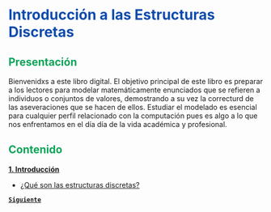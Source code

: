 # <span style="color:#0D4CAD">Introducción a las Estructuras Discretas</span>

## <span style="color:#0DA458">Presentación</span>

Bienvenidxs a este libro digital. El objetivo principal de este libro es preparar a los lectores para modelar 
matemáticamente enunciados que se refieren a individuos o conjuntos de valores, demostrando a su vez la correcturd de 
las aseveraciones que se hacen de ellos. Estudiar el modelado es esencial para cualquier perfil relacionado con la
computación pues es algo a lo que nos enfrentamos en el día día de la vida académica y profesional.

## <span style="color:#0DA458">Contenido</span>

[**1. Introducción**](01introduccion/README.md)
- [¿Qué son las estructuras discretas?](01introduccion/tema01/README.md)

[**`Siguiente`**](01introduccion/README.md)